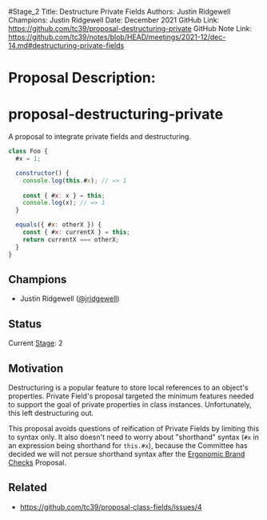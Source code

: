 #Stage_2
Title: Destructure Private Fields
Authors: Justin Ridgewell
Champions: Justin Ridgewell
Date: December 2021
GitHub Link: https://github.com/tc39/proposal-destructuring-private
GitHub Note Link: https://github.com/tc39/notes/blob/HEAD/meetings/2021-12/dec-14.md#destructuring-private-fields

# Proposal Description:
# proposal-destructuring-private

A proposal to integrate private fields and destructuring.

```js
class Foo {
  #x = 1;

  constructor() {
    console.log(this.#x); // => 1
    
    const { #x: x } = this;
    console.log(x); // => 1
  }

  equals({ #x: otherX }) {
    const { #x: currentX } = this;
    return currentX === otherX;
  }
}
```

## Champions

- Justin Ridgewell ([@jridgewell](https://github.com/jridgewell/))

## Status

Current [Stage](https://tc39.es/process-document/): 2

## Motivation

Destructuring is a popular feature to store local references to an
object's properties. Private Field's proposal targeted the minimum
features needed to support the goal of private properties in class
instances. Unfortunately, this left destructuring out.

This proposal avoids questions of reification of Private Fields by
limiting this to syntax only. It also doesn't need to worry about
"shorthand" syntax (`#x` in an expression being shorthand for
`this.#x`), because the Committee has decided we will not persue
shorthand syntax after the [Ergonomic Brand Checks][ergo-brand-check]
Proposal.

## Related

- https://github.com/tc39/proposal-class-fields/issues/4

[ergo-brand-check]: https://github.com/tc39/proposal-private-fields-in-in
